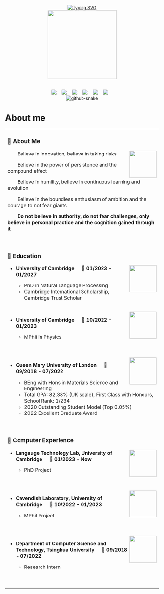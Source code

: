<div align="center">
  
  <!-- dynamic typing effect 动态打字效果 -->
  <div>
    <a href="https://blog.sunguoqi.com/">
      <img src="https://readme-typing-svg.demolab.com?font=Fira+Code&pause=1000&center=true&random=false&width=500&lines=Welcome+to+Zongqian+(Mark)+Li's+homepage;%E6%AC%A2%E8%BF%8E%E6%9D%A5%E5%88%B0%E6%9D%8E%E5%AE%97%E8%B0%A6%E7%9A%84%E4%B8%BB%E9%A1%B5" alt="Typing SVG" />
    </a>
  </div>

  <!-- knock code pictures 敲代码的图片 -->
  <picture>
    <source media="(prefers-color-scheme: dark)" srcset="https://cdn.jsdelivr.net/gh/sun0225SUN/sun0225SUN/assets/images/coding.gif" />
    <source media="(prefers-color-scheme: light)" srcset="https://cdn.jsdelivr.net/gh/sun0225SUN/sun0225SUN/assets/images/developer.svg" height="225px" />
    <img src="https://cdn.jsdelivr.net/gh/sun0225SUN/sun0225SUN/assets/images/coding.gif" />
  </picture>

  <!-- for beauty 留个空行好看点 -->
  <div>&nbsp;</div>
  <div>&nbsp;</div>
  
  <!-- profile logo 个人资料徽标 -->
  <div>
    <a href=""><img src="https://img.shields.io/badge/cam.ac.uk-Email-blue" /></a>&emsp;
    <a href="https://github.com/ZongqianLi"><img src="https://img.shields.io/badge/@ZongqianLi-Github-blue" /></a>&emsp;
    <a href="https://huggingface.co/ZongqianLi"><img src="https://img.shields.io/badge/@ZongqianLi-Huggingface-c32136" /></a>&emsp;
    <a href="https://twitter.com/Zongqian_Li"><img src="https://img.shields.io/badge/@Zongqian_Li-Twitter-07c160" /></a>&emsp;
    <a href="https://www.linkedin.com/in/zongqian-li-b0833219b/"><img src="https://img.shields.io/badge/@Zongqian_Li-Linkedin-ff69b4" /></a>&emsp;
    <a href="https://www.facebook.com/profile.php?id=100090575288484"><img src="https://img.shields.io/badge/@Zongqian_Li-Facebook-c32136" /></a>&emsp;
  </div>
  
  <!-- Snake Code Contribution Map 贪吃蛇代码贡献图 -->
  <picture>
    <source media="(prefers-color-scheme: dark)" srcset="https://cdn.jsdelivr.net/gh/sun0225SUN/sun0225SUN/profile-snake-contrib/github-contribution-grid-snake-dark.svg" />
    <source media="(prefers-color-scheme: light)" srcset="https://cdn.jsdelivr.net/gh/sun0225SUN/sun0225SUN/profile-snake-contrib/github-contribution-grid-snake.svg" />
    <img alt="github-snake" src="https://cdn.jsdelivr.net/gh/sun0225SUN/sun0225SUN/profile-snake-contrib/github-contribution-grid-snake-dark.svg" />
  </picture>

</div>

# About me

<table>
  
<tr><td>

### 🤺 About Me

<img align="right" width="88" src="https://cdn.jsdelivr.net/gh/sun0225SUN/sun0225SUN/assets/images/steven.png" />

<p>&emsp;&emsp;Believe in innovation, believe in taking risks</p>
<p>&emsp;&emsp;Believe in the power of persistence and the compound effect</p>
<p>&emsp;&emsp;Believe in humility, believe in continuous learning and evolution</p>
<p>&emsp;&emsp;Believe in the boundless enthusiasm of ambition and the courage to not fear giants</p>
<p><strong>&emsp;&emsp;Do not believe in authority, do not fear challenges, only believe in personal practice and the cognition gained through it</strong></p>

<div>&nbsp;</div>

</td></tr>

<tr><td>
  
### 🏢 Education

<img align="right" width="88" src="https://media.licdn.com/dms/image/C4E0BAQGLqHVOwtQeUQ/company-logo_200_200/0/1663833279033/university_of_cambridge_logo?e=1714003200&v=beta&t=hJCm5482P75R2CEfTwSE5plsqBxgv8YTFRyo9xc4E1U" />

  - **University of Cambridge &emsp; 📌 01/2023 - 01/2027**
  
    - PhD in Natural Language Processing
    - Cambridge International Scholarship, Cambridge Trust Scholar

  <div>&nbsp;</div>

<img align="right" width="88" src="https://media.licdn.com/dms/image/C4E0BAQGLqHVOwtQeUQ/company-logo_200_200/0/1663833279033/university_of_cambridge_logo?e=1714003200&v=beta&t=hJCm5482P75R2CEfTwSE5plsqBxgv8YTFRyo9xc4E1U" />

  - **University of Cambridge &emsp; 📌 10/2022 - 01/2023**
  
    - MPhil in Physics

  <div>&nbsp;</div>
  <div>&nbsp;</div>

<img align="right" width="88" src="https://media.licdn.com/dms/image/D4E0BAQEP4F_lVG4Fow/company-logo_200_200/0/1690809151089/queen_mary_university_of_london_logo?e=1714003200&v=beta&t=bAk-LD57IuEA51ds9QRw5rmp9Nss1oFUeXTA43ko21c" />

  - **Queen Mary University of London &emsp; 📌 09/2018 - 07/2022**
  
    - BEng with Hons in Materials Science and Engineering
    - Total GPA: 82.38% (UK scale), First Class with Honours, School Rank: 1/234
    - 2020 Outstanding Student Model (Top 0.05%)
    - 2022 Excellent Graduate Award

  <div>&nbsp;</div>

</td></tr>

<tr><td>
  
### 🏢 Computer Experience

<img align="right" width="88" src="https://avatars.githubusercontent.com/u/13961564?s=200&v=4" />

  - **Langauge Technology Lab, University of Cambridge &emsp; 📌 01/2023 - Now**
  
    - PhD Project
   
  <div>&nbsp;</div>
  <div>&nbsp;</div>

<img align="right" width="88" src="https://media.licdn.com/dms/image/C560BAQE5E718Wfoxhw/company-logo_200_200/0/1679499930704/cavendishcambridge_logo?e=1714003200&v=beta&t=9DJ6eWck-LnqaUz97NSU8lunGeMOIOMaEHLhZgO08Dc" />

  - **Cavendish Laboratory, University of Cambridge &emsp; 📌 10/2022 - 01/2023**
  
    - MPhil Project

  <div>&nbsp;</div>
  <div>&nbsp;</div>

<img align="right" width="88" src="https://media.licdn.com/dms/image/C4D0BAQFJU3_2fIeNWw/company-logo_200_200/0/1631309794782?e=1714003200&v=beta&t=CsuNtw3JFBUhMYoyXJUMi1VUWo5V0LU6TIGJwd6VCHc" />

  - **Department of Computer Science and Technology, Tsinghua University &emsp; 📌 09/2018 - 07/2022**
  
    - Research Intern

  <div>&nbsp;</div>

<div>&nbsp;</div>

</td></tr>
